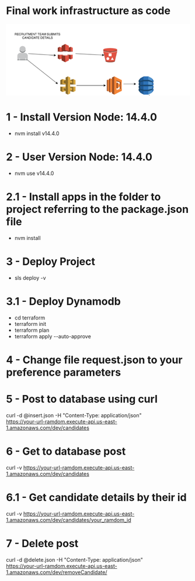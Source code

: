 # Final work infrastructure as code

![alt text](https://github.com/renatowow14/atividade-pos-IaaS/blob/main/images/image01.png)

# 1 - Install Version Node: 14.4.0

- nvm install v14.4.0

# 2 - User Version Node: 14.4.0

- nvm use v14.4.0

# 2.1 - Install apps in the folder to project referring to the package.json file

- nvm install

# 3 - Deploy Project

- sls deploy -v 

# 3.1 - Deploy Dynamodb

- cd terraform
- terraform init
- terraform plan
- terraform apply --auto-approve

# 4 - Change file request.json to your preference parameters

# 5 - Post to database using curl

curl -d @insert.json -H "Content-Type: application/json" \
https://your-url-ramdom.execute-api.us-east-1.amazonaws.com/dev/candidates

# 6 - Get to database post

curl -v https://your-url-ramdom.execute-api.us-east-1.amazonaws.com/dev/candidates

# 6.1 - Get candidate details by their id

curl -v https://your-url-ramdom.execute-api.us-east-1.amazonaws.com/dev/candidates/your_ramdom_id

# 7 - Delete post

curl -d @delete.json -H "Content-Type: application/json" \
https://your-url-ramdom.execute-api.us-east-1.amazonaws.com/dev/removeCandidate/

